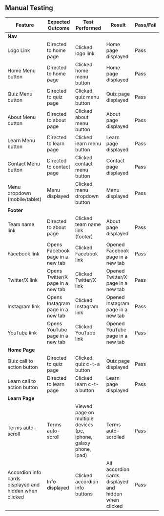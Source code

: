 ## Manual Testing

| Feature | Expected Outcome | Test Performed | Result | Pass/Fail |
| --- | --- | --- | --- | --- |
| **Nav** |
| Logo Link | Directed to home page | Clicked logo link | Home page displayed | Pass |
| Home Menu button | Directed to home page | Clicked home menu button | Home page displayed | Pass |
| Quiz Menu button | Directed to quiz page | Clicked quiz menu button | Quiz page displayed | Pass |
| About Menu button | Directed to about page | Clicked about menu button | About page displayed | Pass |
| Learn Menu button | Directed to learn page | Clicked learn menu button | Learn page displayed | Pass |
| Contact Menu button | Directed to contact page | Clicked contact menu button | Contact page displayed | Pass |
| Menu dropdown (mobile/tablet) | Menu displayed | Clicked menu dropdown button | Menu displayed | Pass |
| **Footer** |
| Team name link | Directed to about page | Clicked team name link (footer) | About page displayed | Pass |
| Facebook link | Opens Facebook page in a new tab | Clicked Facebook link | Opened Facebook page in a new tab | Pass |
| Twitter/X link | Opens Twitter/X page in a new tab | Clicked Twitter/X link | Opened Twitter/X page in a new tab | Pass |
| Instagram link | Opens Instagram page in a new tab | Clicked Instagram link | Opened Instagram page in a new tab | Pass |
| YouTube link | Opens YouTube page in a new tab | Clicked YouTube link | Opened YouTube page in a new tab | Pass |
| **Home Page** |
| Quiz call to action button | Directed to quiz page | Clicked quiz c-t-a button | Quiz page displayed | Pass |
| Learn call to action button | Directed to learn page | Clicked learn c-t-a button | Learn page displayed | Pass |
| **Learn Page** |
| Terms auto-scroll | Terms auto-scroll | Viewed page on multiple devices (pc, iphone, galaxy phone, ipad) | Terms auto-scrolled | Pass |
| Accordion info cards displayed and hidden when clicked | Info displayed | Clicked accordion info buttons | All accordion cards displayed and hidden when clicked | Pass |
